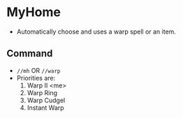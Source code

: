 # MyHome
- Automatically choose and uses a warp spell or an item.

## Command
- `//mh` OR `//warp`
- Priorities are:
    1. Warp II <me\>
    2. Warp Ring
    3. Warp Cudgel
    4. Instant Warp
